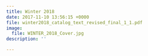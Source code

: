 ```yaml
---
title: Winter 2018
date: 2017-11-10 13:56:15 +0000
file: winter2018_catalog_text_revised_final_1_1.pdf
image:
  file: WINTER_2018_Cover.jpg
description: ''

---
```

